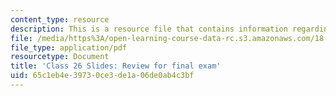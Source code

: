 ```yaml
---
content_type: resource
description: This is a resource file that contains information regarding class 26.
file: /media/https%3A/open-learning-course-data-rc.s3.amazonaws.com/18-05-introduction-to-probability-and-statistics-spring-2014/65c1eb4e39730ce3de1a06de0ab4c3bf_MIT18_05S14_class26-slides.pdf
file_type: application/pdf
resourcetype: Document
title: 'Class 26 Slides: Review for final exam'
uid: 65c1eb4e-3973-0ce3-de1a-06de0ab4c3bf
---
```

